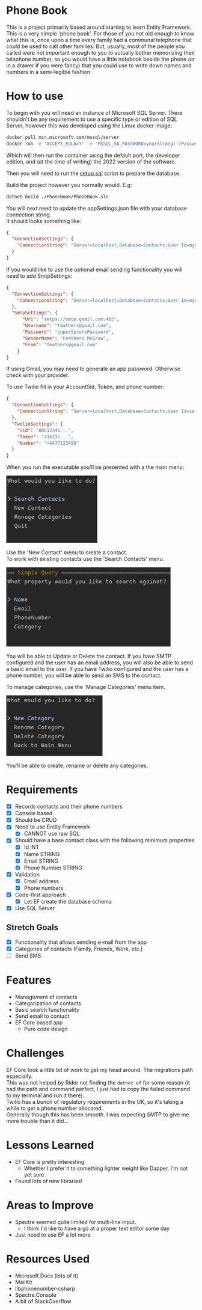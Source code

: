 # Phone Book

This is a project primarily based around starting to learn Entity Framework.  
This is a very simple 'phone book'. For those of you not old enough to know what this is, once upon a time every family
had a communal telephone that could be used to call other families. But, usually, most of the people you called were not 
important enough to you to actually bother memorizing their telephone number, so you would have a little notebook beside 
the phone (or in a drawer if you were fancy) that you could use to write down names and numbers in a semi-legible 
fashion.

# How to use

To begin with you will need an instance of Microsoft SQL Server. There shouldn't be any requirement to use a specific 
type or edition of SQL Server, however this was developed using the Linux docker image:

``` bash
docker pull mcr.microsoft.com/mssql/server
docker run -e "ACCEPT_EULA=Y" -e "MSSQL_SA_PASSWORD=yourStrong(!)Password" -p 1433:1433 -d mcr.microsoft.com/mssql/server
```

Which will then run the container using the default port, the developer edition, and (at the time of writing) the 2022 
version of the software.

Then you will need to run the [setup.sql](/PhoneBook/setup.sql) script to prepare the database.

Build the project however you normally would. E.g:

```bash
dotnet build ./PhoneBook/PhoneBook.sln
```

You will next need to update the appSettings.json file with your database connection string.  
It should looks something like:

```json
{
  "ConnectionSettings": {
    "ConnectionString": "Server=localhost;Database=Contacts;User Id=myUser;Password=myPass;TrustServerCertificate=true;"
  }
}
```

If you would like to use the optional email sending functionality you will need to add SmtpSettings:

```json
{
  "ConnectionSettings": {
    "ConnectionString": "Server=localhost;Database=Contacts;User Id=myUser;Password=myPass;TrustServerCertificate=true;"
  },
  "SmtpSettings": {
      "Uri": "smtps://smtp.gmail.com:465",
      "Username": "feathers@gmail.com",
      "Password": "superSecurePassword",
      "SenderName": "Feathers McGraw",
      "From": "feathers@gmail.com"
    }
}
```
If using Gmail, you may need to generate an app password. Otherwise check with your provider.

To use Twilio fill in your AccountSid, Token, and phone number:

```json
{
  "ConnectionSettings": {
    "ConnectionString": "Server=localhost;Database=Contacts;User Id=sa;Password=Twstlb4e;TrustServerCertificate=true;"
  },
  "TwilioSettings": {
    "Sid": "ABC12345...",
    "Token": "a1b23c...",
    "Number": "+4477123456"
  }
}

```

When you run the executable you'll be presented with a the main menu:

![Main menu](/Docs/Main_menu.png)

Use the 'New Contact' menu to create a contact.  
To work with existing contacts use the 'Search Contacts' menu.

![Search menu](/Docs/Search.png)

You will be able to Update or Delete the contact. If you have SMTP configured and the user has an email address, you
will also be able to send a basic email to the user. If you have Twilio configured and the user has a phone number, you 
will be able to send an SMS to the contact.

To manage categories, use the 'Manage Categories' menu item.

![Categories menu](/Docs/Categories.png)

You'll be able to create, rename or delete any categories.

# Requirements

- [X] Records contacts and their phone numbers
- [X] Console based
- [X] Should be CRUD
- [X] Need to use Entity Framework
  - [X] CANNOT use raw SQL
- [X] Should have a base contact class with the following minimum properties
  - [X] Id INT
  - [X] Name STRING
  - [X] Email STRING
  - [X] Phone Number STRING
- [X] Validation
  - [X] Email address
  - [X] Phone numbers
- [X] Code-first approach
  - [X] Let EF create the database schema
- [X] Use SQL Server

## Stretch Goals

- [X] Functionality that allows sending e-mail from the app
- [X] Categories of contacts (Family, Friends, Work, etc.)
- [ ] Send SMS

# Features

- Management of contacts
- Categorization of contacts
- Basic search functionality
- Send email to contact
- EF Core based app
  - Pure code design

# Challenges

EF Core took a little bit of work to get my head around. The migrations path especially.  
This was not helped by Rider not finding the `dotnet ef` for some reason (it had the path and command perfect, I just 
had to copy the failed command to my terminal and run it there).  
Twilio has a bunch of regulatory requirements in the UK, so it's taking a while to get a phone number allocated.  
Generally though this has been smooth. I was expecting SMTP to give me more trouble than it did...

# Lessons Learned

- EF Core is pretty interesting
  - Whether I prefer it to something lighter weight like Dapper, I'm not yet sure
- Found lots of new libraries!

# Areas to Improve

- Spectre seemed quite limited for multi-line input.
  - I think I'd like to have a go at a proper text editor some day
- Just need to use EF a lot more

# Resources Used

- Microsoft Docs (lots of it)
- MailKit
- libphonenumber-csharp
- Spectre.Console
- A bit of StackOverflow
